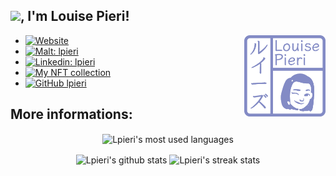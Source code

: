 <h2><img src="https://media.giphy.com/media/MPxg9U887PS0B8XT4J/giphy.gif" width="30">, I'm Louise Pieri!</h2>

<img align='right' src="https://github.com/lpieri/lpieri.github.io/blob/32cda340935a327a7f40001c002207350d44257c/static/assets/favicon.png" width="130" height="130">
<!-- <img align='right' src="https://media.giphy.com/media/L1R1tvI9svkIWwpVYr/giphy.gif" width="230"> -->
<!-- <img align='right' src="https://media.giphy.com/media/wr82LOt9GX2RXc5Zf2/giphy.gif" width="230"> -->


 - [![Website](https://img.shields.io/badge/website-lpieri.github.io-blueviolet)](https://lpieri.github.io)
 - [![Malt: lpieri](https://img.shields.io/badge/malt-lpieri-red?link=https://www.malt.fr/profile/lpieri)](https://www.malt.fr/profile/lpieri)
 - [![Linkedin: lpieri](https://img.shields.io/badge/-lpieri-blue?style=flat-square&logo=Linkedin&logoColor=white&link=https://www.linkedin.com/in/lpieri/)](https://www.linkedin.com/in/lpieri/)
 - [![My NFT collection](https://img.shields.io/badge/opensea-The_photos_of_Louise-blue)](https://opensea.io/collection/les-photos-de-louise)
 - [![GitHub lpieri](https://img.shields.io/github/followers/lpieri?label=follow&style=social)](https://github.com/lpieri)

## More informations:

<p align="center">
  <img align="center" src="https://github-readme-stats.vercel.app/api/top-langs/?username=lpieri&layout=compact&hide=html,css" alt="Lpieri's most used languages" />
  <p align="center">
    <img align="center" src="https://github-readme-stats.vercel.app/api?username=lpieri&layout=compact&hide_border=false&include_all_commits=false&count_private=true" alt="Lpieri's github stats" />
    <img align="center" src="https://github-readme-streak-stats.herokuapp.com/?user=lpieri&layout=compact&hide_border=false" alt="Lpieri's streak stats" />
  </p>
</p>
